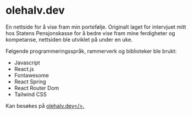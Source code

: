 # olehalv.dev

En nettside for å vise fram min portefølje. Originalt laget for intervjuet mitt hos Statens Pensjonskasse for å bedre vise fram mine ferdigheter og kompetanse, nettsiden ble utviklet på under en uke.

Følgende programmeringsspråk, rammerverk og biblioteker ble brukt:
<ul>
  <li>Javascript</li>
  <li>React.js</li>
  <li>Fontawesome</li>
  <li>React Spring</li>
  <li>React Router Dom</li>
  <li>Tailwind CSS</li>
</ul>

Kan besøkes på <a href="https://olehalv.dev">olehalv.dev</>.
